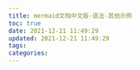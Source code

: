 ```yaml
---
title: mermaid文档中文版-语法-其他示例
toc: true
date: 2021-12-21 11:49:29
updated: 2021-12-21 11:49:29
tags:
categories:
---
```

